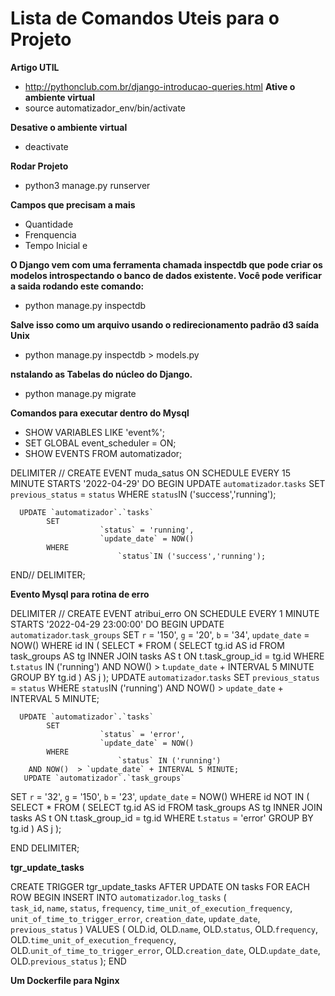# Lista de Comandos Uteis para o Projeto 
**Artigo UTIL**
- http://pythonclub.com.br/django-introducao-queries.html
**Ative o ambiente virtual**
- source automatizador_env/bin/activate

**Desative o ambiente virtual**
- deactivate

**Rodar Projeto**
- python3 manage.py runserver

**Campos que precisam a mais**
- Quantidade
- Frenquencia
- Tempo Inicial e  

**O Django vem com uma ferramenta chamada inspectdb que pode criar os modelos introspectando o banco de dados existente. Você pode verificar a saida rodando este comando:**
- python manage.py inspectdb

**Salve isso como um arquivo usando o redirecionamento padrão d3 saída Unix**
-  python manage.py inspectdb > models.py

**nstalando as Tabelas do núcleo do Django.**
- python manage.py migrate

**Comandos para executar dentro do Mysql**
- SHOW VARIABLES LIKE 'event%';
- SET GLOBAL event_scheduler = ON;
- SHOW EVENTS FROM automatizador; 

DELIMITER //
CREATE EVENT muda_satus
ON SCHEDULE EVERY 15 MINUTE
STARTS '2022-04-29'
DO
BEGIN
			UPDATE `automatizador`.`tasks`
			SET 
						`previous_status` = `status`
			WHERE
						`status`IN ('success','running');

      UPDATE `automatizador`.`tasks`
			SET 
						`status` = 'running', 
						`update_date` = NOW() 
			WHERE
							`status`IN ('success','running');        	 	
       
END//
DELIMITER;  


**Evento Mysql para rotina de erro**

DELIMITER //
CREATE EVENT atribui_erro
ON SCHEDULE EVERY 1 MINUTE
STARTS '2022-04-29 23:00:00'
DO
BEGIN
      UPDATE `automatizador`.`task_groups`
SET `r` = '150',
 `g` = '20',
 `b` = '34',
 `update_date` = NOW()
WHERE
	id IN (
		SELECT
			*
		FROM
			(
				SELECT
					tg.id AS id
				FROM
					task_groups AS tg
				INNER JOIN tasks AS t ON t.task_group_id = tg.id
				WHERE
					t.`status` IN ('running')
				AND NOW() > t.`update_date` + INTERVAL 5 MINUTE
				GROUP BY
					tg.id
			) AS j
	); 
			UPDATE `automatizador`.`tasks`
			SET 
						`previous_status` = `status`
			WHERE
						`status`IN ('running')
       AND NOW()  > `update_date` + INTERVAL 5 MINUTE;   

      UPDATE `automatizador`.`tasks`
			SET 
						`status` = 'error', 
						`update_date` = NOW()
			WHERE
							`status` IN ('running')
        AND NOW()  > `update_date` + INTERVAL 5 MINUTE;   
       UPDATE `automatizador`.`task_groups`
SET `r` = '32',
 `g` = '150',
 `b` = '23',
 `update_date` = NOW()
WHERE
	id NOT IN (
		SELECT
			*
		FROM
			(
				SELECT
					tg.id AS id
				FROM
					task_groups AS tg
				INNER JOIN tasks AS t ON t.task_group_id = tg.id
				WHERE
					t.`status` = 'error'
				GROUP BY
					tg.id
			) AS j
	);              	 	
       
END
DELIMITER;


**tgr_update_tasks**

CREATE TRIGGER tgr_update_tasks AFTER UPDATE
ON tasks
FOR EACH ROW
BEGIN
	INSERT INTO `automatizador`.`log_tasks` (	
	`task_id`,
	`name`,
	`status`,
	`frequency`,
	`time_unit_of_execution_frequency`,
	`unit_of_time_to_trigger_error`,
	`creation_date`,
	`update_date`,
	`previous_status`
)
VALUES
	(
		OLD.id,
		OLD.`name`,
		OLD.`status`,
		OLD.`frequency`,
		OLD.`time_unit_of_execution_frequency`,
		OLD.`unit_of_time_to_trigger_error`,
		OLD.`creation_date`,
		OLD.`update_date`,
		OLD.`previous_status`
	);
END

**Um Dockerfile para Nginx**
